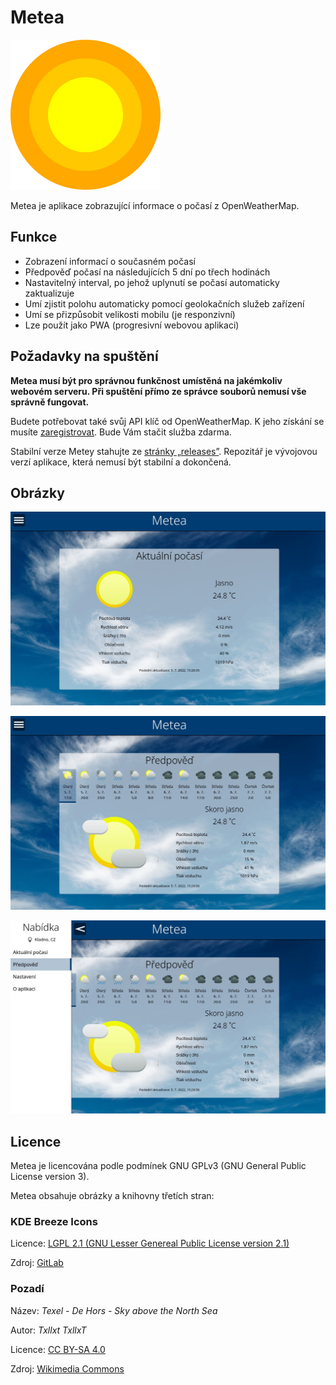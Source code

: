 # Metea
![Logo](img/logos/logo-240.png)

Metea je aplikace zobrazující informace o počasí z OpenWeatherMap.

## Funkce

- Zobrazení informací o současném počasí
- Předpověď počasí na následujících 5 dní po třech hodinách
- Nastavitelný interval, po jehož uplynutí se počasí automaticky zaktualizuje
- Umí zjistit polohu automaticky pomocí geolokačních služeb zařízení
- Umí se přizpůsobit velikosti mobilu (je responzivní)
- Lze použít jako PWA (progresivní webovou aplikaci)

## Požadavky na spuštění

**Metea musí být pro správnou funkčnost umístěná na jakémkoliv webovém serveru. Při spuštění přímo ze správce souborů nemusí vše správně fungovat.**

Budete potřebovat také svůj API klíč od OpenWeatherMap. K jeho získání se musíte [zaregistrovat](https://home.openweathermap.org/users/sign_up). Bude Vám stačit služba zdarma.

Stabilní verze Metey stahujte ze [stránky „releases”](https://github.com/dmnix/Metea/releases). Repozitář je vývojovou verzí aplikace, která nemusí být stabilní a dokončená.

## Obrázky

![Současné počasí](img/screenshots/screenshot-1.jpg)

![Předpověď](img/screenshots/screenshot-2.jpg)

![Menu](img/screenshots/screenshot-3.jpg)

## Licence

Metea je licencována podle podmínek GNU GPLv3 (GNU General Public License version 3).

Metea obsahuje obrázky a knihovny třetích stran:

### KDE Breeze Icons

Licence: [LGPL 2.1 (GNU Lesser Genereal Public License version 2.1)](https://invent.kde.org/frameworks/breeze-icons/-/raw/master/COPYING.LIB)

Zdroj: [GitLab](https://invent.kde.org/frameworks/breeze-icons)

### Pozadí 

Název: *Texel - De Hors - Sky above the North Sea*

Autor: *Txllxt TxllxT*

Licence: [CC BY-SA 4.0](https://creativecommons.org/licenses/by-sa/4.0/deed.en)

Zdroj: [Wikimedia Commons](https://commons.wikimedia.org/wiki/File:Texel_-_De_Hors_-_Sky_above_the_North_Sea.jpg)
